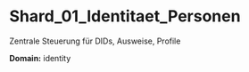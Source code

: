 # Shard_01_Identitaet_Personen

Zentrale Steuerung für DIDs, Ausweise, Profile

**Domain:** identity
